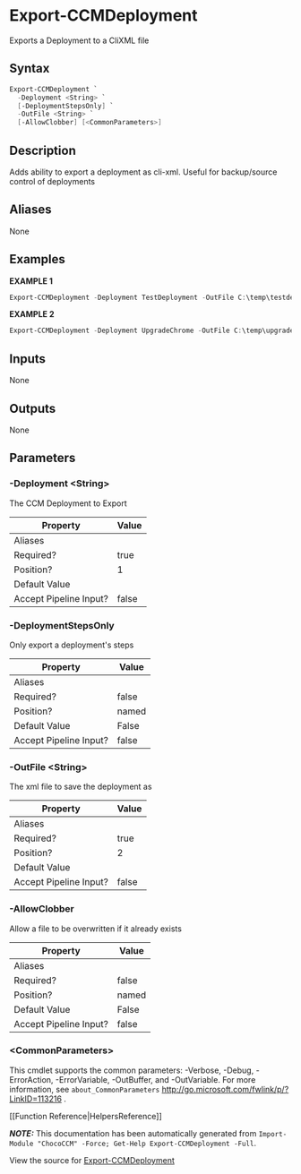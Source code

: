 # Export-CCMDeployment

<!-- This documentation is automatically generated from /Export-CCMDeployment.ps1 using GenerateDocs.ps1. Contributions are welcome at the original location(s). -->

Exports a Deployment to a CliXML file

## Syntax

~~~powershell
Export-CCMDeployment `
  -Deployment <String> `
  [-DeploymentStepsOnly] `
  -OutFile <String> `
  [-AllowClobber] [<CommonParameters>]
~~~

## Description

Adds ability to export a deployment as cli-xml. Useful for backup/source control of deployments


## Aliases

None

## Examples

 **EXAMPLE 1**

~~~powershell
Export-CCMDeployment -Deployment TestDeployment -OutFile C:\temp\testdeployment.xml

~~~

**EXAMPLE 2**

~~~powershell
Export-CCMDeployment -Deployment UpgradeChrome -OutFile C:\temp\upgradechrome_ccmdeployment.xml -AllowClobber

~~~ 

## Inputs

None

## Outputs

None

## Parameters

###  -Deployment &lt;String&gt;
The CCM Deployment to Export

Property               | Value
---------------------- | -----
Aliases                | 
Required?              | true
Position?              | 1
Default Value          | 
Accept Pipeline Input? | false
 
###  -DeploymentStepsOnly
Only export a deployment's steps

Property               | Value
---------------------- | -----
Aliases                | 
Required?              | false
Position?              | named
Default Value          | False
Accept Pipeline Input? | false
 
###  -OutFile &lt;String&gt;
The xml file to save the deployment as

Property               | Value
---------------------- | -----
Aliases                | 
Required?              | true
Position?              | 2
Default Value          | 
Accept Pipeline Input? | false
 
###  -AllowClobber
Allow a file to be overwritten if it already exists

Property               | Value
---------------------- | -----
Aliases                | 
Required?              | false
Position?              | named
Default Value          | False
Accept Pipeline Input? | false
 
### &lt;CommonParameters&gt;

This cmdlet supports the common parameters: -Verbose, -Debug, -ErrorAction, -ErrorVariable, -OutBuffer, and -OutVariable. For more information, see `about_CommonParameters` http://go.microsoft.com/fwlink/p/?LinkID=113216 .



[[Function Reference|HelpersReference]]

***NOTE:*** This documentation has been automatically generated from `Import-Module "ChocoCCM" -Force; Get-Help Export-CCMDeployment -Full`.

View the source for [Export-CCMDeployment](/Export-CCMDeployment.ps1)
